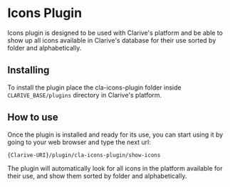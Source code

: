 # Icons Plugin

Icons plugin is designed to be used with Clarive's platform and be able to show
up all icons available in Clarive's database for their use sorted by folder and
alphabetically.

## Installing

To install the plugin place the cla-icons-plugin folder inside `CLARIVE_BASE/plugins`
directory in Clarive's platform.


## How to use

Once the plugin is installed and ready for its use, you can start using it by
going to your web browser and type the next url:

    {Clarive-URI}/plugin/cla-icons-plugin/show-icons

The plugin will automatically look for all icons in the platform available for
their use, and show them sorted by folder and alphabetically.

